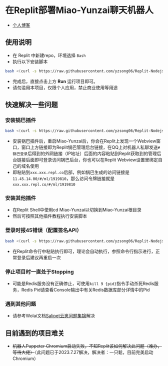 # 在Replit部署Miao-Yunzai聊天机器人  
- [个人博客](https://blog.sotkg.cn)
## 使用说明
- 在 Replit 中新建repo，环境选择 `Bash`
- 执行以下安装脚本

```bash
bash <(curl -s https://raw.githubusercontent.com/yzsong06/Replit-Nodejs-MiaoYunzai/main/install.sh)
```

- 完成后，直接点击上方 **Run** 运行项目即可。
- 请勿滥用本项目，仅限个人应用，禁止商业使用等用途
## 快速解决一些问题
### 安装锅巴插件
```bash
bash <(curl -s https://raw.githubusercontent.com/yzsong06/Replit-Nodejs-MiaoYunzai/main/GuoBa.sh)
```
- 安装锅巴插件后，重启Miao-Yunzai后，你会在Replit上发现一个Webview窗口，窗口上方链接即为Replit锅巴管理后台链接，在QQ上对机器人私聊发送`#锅巴登录`后得到的外网链接（IP地址）后面的内容粘贴到Replit获取到的管理后台链接后面即可登录访问锅巴后台，你也可以在Replit Webview设置里绑定自己的域名使用
- 即粘贴到`xxx.xxx.repl.co`后部，例如锅巴生成的访问链接是`11.45.14.00/#/ml/1919810`，那么访问令牌链接就是`xxx.xxx.repl.co/#/ml/1919810`
### 安装其他插件
- 在Replit Shell中使用cd Miao-Yunzai以切换到Miao-Yunzai根目录
- 然后可按照其他插件教程执行安装脚本
### 登录时报45错误（配置签名API）
```bash
bash <(curl -s https://raw.githubusercontent.com/yzsong06/Replit-Nodejs-MiaoYunzai/main/45Login.sh)
```
- 在Replit命令行中粘贴执行即可，理论会自动执行，参照命令行指示进行，正常登录后建议再重启一次
### 停止项目时一直处于Stopping
- 可能是Redis服务没有正确停止，可使用`kill 9 {pid}`指令手动杀死Redis服务，Redis Pid请查看Console输出中有关Redis数据库部分详情中的Pid
### 遇到其他问题
- 请参考Wolai文档[Salipet云崽问题集锦](https://www.wolai.com/oA43vuW71aBnv7UsEysn4T)解决
## 目前遇到的项目难关
- ~~机器人Puppeter Chromium启动失败，不知Replit该如何解决此问题（难办，等待大佬）~~（此问题已于2023.7.27解决，解决者：一只鬆，目前完美启动Chromium）


